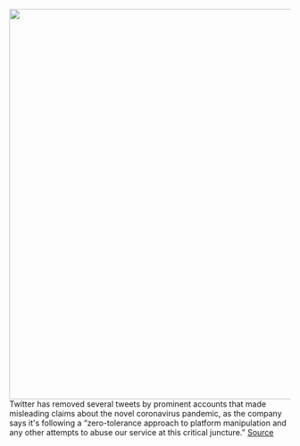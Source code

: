<img src='https://cdn.vox-cdn.com/thumbor/pdSta_qfn2c8w0TKMjiyoijvCWg=/0x0:2040x1360/1200x800/filters:focal(857x517:1183x843)/cdn.vox-cdn.com/uploads/chorus_image/image/66508146/acastro_180827_1777_0004.0.jpg' width='700px' /><br/>
Twitter has removed several tweets by prominent accounts that made misleading claims about the novel coronavirus pandemic, as the company says it's following a “zero-tolerance approach to platform manipulation and any other attempts to abuse our service at this critical juncture.”
<a href='https://www.theverge.com/2020/3/16/21181617/twitter-coronavirus-misinformation-tweets-removed-accounts-covid19'> Source <a/>